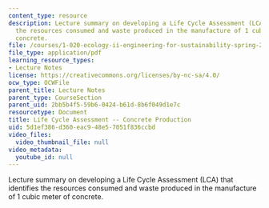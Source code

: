 ```yaml
---
content_type: resource
description: Lecture summary on developing a Life Cycle Assessment (LCA) that identifies
  the resources consumed and waste produced in the manufacture of 1 cubic meter of
  concrete.
file: /courses/1-020-ecology-ii-engineering-for-sustainability-spring-2008/5d1ef386d360eac948e57051f836ccbd_lec21_22.pdf
file_type: application/pdf
learning_resource_types:
- Lecture Notes
license: https://creativecommons.org/licenses/by-nc-sa/4.0/
ocw_type: OCWFile
parent_title: Lecture Notes
parent_type: CourseSection
parent_uid: 2bb5b4f5-59b6-0424-b61d-8b6f049d1e7c
resourcetype: Document
title: Life Cycle Assessment -- Concrete Production
uid: 5d1ef386-d360-eac9-48e5-7051f836ccbd
video_files:
  video_thumbnail_file: null
video_metadata:
  youtube_id: null
---
```

Lecture summary on developing a Life Cycle Assessment (LCA) that identifies the resources consumed and waste produced in the manufacture of 1 cubic meter of concrete.